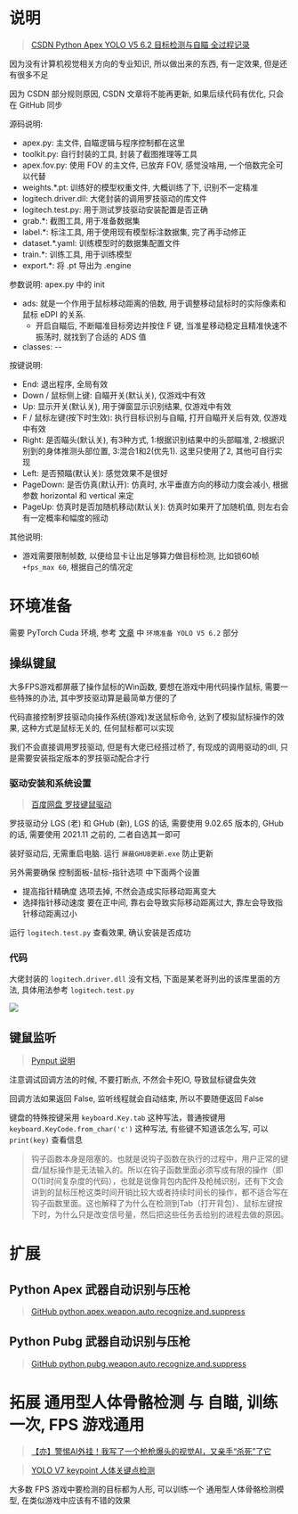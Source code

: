 
# 说明

> [CSDN Python Apex YOLO V5 6.2 目标检测与自瞄 全过程记录](https://blog.csdn.net/mrathena/article/details/126860226)

因为没有计算机视觉相关方向的专业知识, 所以做出来的东西, 有一定效果, 但是还有很多不足

因为 CSDN 部分规则原因, CSDN 文章将不能再更新, 如果后续代码有优化, 只会在 GitHub 同步

源码说明:
- apex.py: 主文件, 自瞄逻辑与程序控制都在这里
- toolkit.py: 自行封装的工具, 封装了截图推理等工具
- apex.fov.py: 使用 FOV 的主文件, 已放弃 FOV, 感觉没啥用, 一个倍数完全可以代替
- weights.*.pt: 训练好的模型权重文件, 大概训练了下, 识别不一定精准
- logitech.driver.dll: 大佬封装的调用罗技驱动的库文件
- logitech.test.py: 用于测试罗技驱动安装配置是否正确
- grab.*: 截图工具, 用于准备数据集
- label.*: 标注工具, 用于使用现有模型标注数据集, 完了再手动修正
- dataset.*.yaml: 训练模型时的数据集配置文件
- train.*: 训练工具, 用于训练模型
- export.*: 将 .pt 导出为 .engine

参数说明: apex.py 中的 init
- ads: 就是一个作用于鼠标移动距离的倍数, 用于调整移动鼠标时的实际像素和鼠标 eDPI 的关系. 
  - 开启自瞄后, 不断瞄准目标旁边并按住 F 键, 当准星移动稳定且精准快速不振荡时, 就找到了合适的 ADS 值
- classes: --

按键说明:
- End: 退出程序, 全局有效
- Down / 鼠标侧上键: 自瞄开关(默认关), 仅游戏中有效
- Up: 显示开关(默认关), 用于弹窗显示识别结果, 仅游戏中有效
- F / 鼠标左键(按下时生效): 执行目标识别与自瞄, 打开自瞄开关后有效, 仅游戏中有效
- Right: 是否瞄头(默认关), 有3种方式, 1:根据识别结果中的头部瞄准, 2:根据识别到的身体推测头部位置, 3:混合1和2(优先1). 这里只使用了2, 其他可自行实现
- Left: 是否预瞄(默认关): 感觉效果不是很好
- PageDown: 是否仿真(默认开): 仿真时, 水平垂直方向的移动力度会减小, 根据参数 horizontal 和 vertical 来定
- PageUp: 仿真时是否加随机移动(默认关): 仿真时如果开了加随机值, 则左右会有一定概率和幅度的摇动

其他说明:
- 游戏需要限制帧数, 以便给显卡让出足够算力做目标检测, 比如锁60帧 `+fps_max 60`, 根据自己的情况定

# 环境准备

需要 PyTorch Cuda 环境, 参考 [文章](https://blog.csdn.net/mrathena/article/details/126860226) 中 `环境准备 YOLO V5 6.2` 部分

## 操纵键鼠

大多FPS游戏都屏蔽了操作鼠标的Win函数, 要想在游戏中用代码操作鼠标, 需要一些特殊的办法, 其中罗技驱动算是最简单方便的了

代码直接控制罗技驱动向操作系统(游戏)发送鼠标命令, 达到了模拟鼠标操作的效果, 这种方式是鼠标无关的, 任何鼠标都可以实现

我们不会直接调用罗技驱动, 但是有大佬已经搭过桥了, 有现成的调用驱动的dll, 只是需要安装指定版本的罗技驱动配合才行

### 驱动安装和系统设置

> [百度网盘 罗技键鼠驱动](https://pan.baidu.com/s/1VkE2FQrNEOOkW6tCOLZ-kw?pwd=yh3s)

罗技驱动分 LGS (老) 和 GHub (新), LGS 的话, 需要使用 9.02.65 版本的, GHub 的话, 需要使用 2021.11 之前的, 二者自选其一即可

装好驱动后, 无需重启电脑. 运行 `屏蔽GHUB更新.exe` 防止更新

另外需要确保 控制面板-鼠标-指针选项 中下面两个设置
- 提高指针精确度 选项去掉, 不然会造成实际移动距离变大
- 选择指针移动速度 要在正中间, 靠右会导致实际移动距离过大, 靠左会导致指针移动距离过小

运行 `logitech.test.py` 查看效果, 确认安装是否成功

### 代码

大佬封装的 `logitech.driver.dll` 没有文档, 下面是某老哥列出的该库里面的方法, 具体用法参考 `logitech.test.py`

![](https://github.com/mrathena/python.apex.weapon.auto.recognize.and.suppress/blob/master/readme/20221204.131618.213.png)

## 键鼠监听

> [Pynput 说明](https://pypi.org/project/pynput/)

注意调试回调方法的时候, 不要打断点, 不然会卡死IO, 导致鼠标键盘失效

回调方法如果返回 False, 监听线程就会自动结束, 所以不要随便返回 False

键盘的特殊按键采用 `keyboard.Key.tab` 这种写法，普通按键用 `keyboard.KeyCode.from_char('c')` 这种写法, 有些键不知道该怎么写, 可以 `print(key)` 查看信息

> 钩子函数本身是阻塞的。也就是说钩子函数在执行的过程中，用户正常的键盘/鼠标操作是无法输入的。所以在钩子函数里面必须写成有限的操作（即O(1)时间复杂度的代码），也就是说像背包内配件及枪械识别，还有下文会讲到的鼠标压枪这类时间开销比较大或者持续时间长的操作，都不适合写在钩子函数里面。这也解释了为什么在检测到Tab（打开背包）、鼠标左键按下时，为什么只是改变信号量，然后把这些任务丢给别的进程去做的原因。

# 扩展

## Python Apex 武器自动识别与压枪

> [GitHub python.apex.weapon.auto.recognize.and.suppress](https://github.com/mrathena/python.apex.weapon.auto.recognize.and.suppress)
> 
## Python Pubg 武器自动识别与压枪

> [GitHub python.pubg.weapon.auto.recognize.and.suppress](https://github.com/mrathena/python.pubg.weapon.auto.recognize.and.suppress)

# 拓展 通用型人体骨骼检测 与 自瞄, 训练一次, FPS 游戏通用

> [【亦】警惕AI外挂！我写了一个枪枪爆头的视觉AI，又亲手“杀死”了它](https://www.bilibili.com/video/BV1Lq4y1M7E2/)

> [YOLO V7 keypoint 人体关键点检测](https://xugaoxiang.com/2022/07/21/yolov7/)

大多数 FPS 游戏中要检测的目标都为人形, 可以训练一个 通用型人体骨骼检测模型, 在类似游戏中应该有不错的效果
